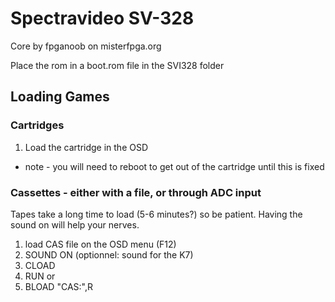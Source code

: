 # Spectravideo SV-328 

Core by fpganoob on misterfpga.org


Place the rom in a boot.rom file in the SVI328 folder

## Loading Games

### Cartridges

1) Load the cartridge in the OSD

* note - you will need to reboot to get out of the cartridge until this is fixed

### Cassettes - either with a file, or through ADC input

Tapes take a long time to load (5-6 minutes?) so be patient. Having the sound on will help your nerves.

1) load  CAS file on the OSD menu (F12) 
2) SOUND ON (optionnel: sound for the K7)
3) CLOAD
4) RUN 
or
3) BLOAD "CAS:",R
